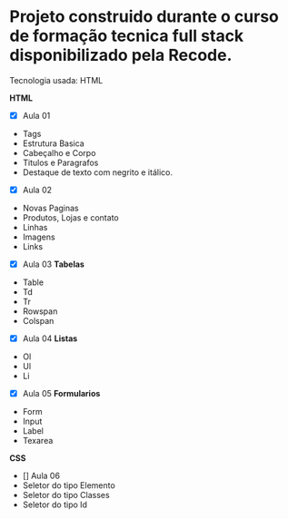 # Projeto construido durante o curso de formação tecnica full stack disponibilizado pela Recode.
Tecnologia usada: HTML 


**HTML**
- [x] Aula 01
- Tags
- Estrutura Basica
- Cabeçalho e Corpo
- Titulos e Paragrafos
- Destaque de texto com negrito e itálico.

- [x] Aula 02
- Novas Paginas
- Produtos, Lojas e contato
- Linhas 
- Imagens
- Links

- [x] Aula 03 **Tabelas**
- Table
- Td
- Tr
- Rowspan
- Colspan

- [x] Aula 04 **Listas**
- Ol
- Ul
- Li

- [x] Aula 05 **Formularios**
- Form
- Input
- Label
- Texarea

**CSS**
- [] Aula 06
- Seletor do tipo Elemento
- Seletor do tipo Classes
- Seletor do tipo Id
